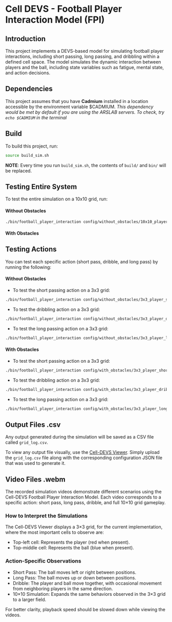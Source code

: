 # Cell DEVS - Football Player Interaction Model (FPI)

## Introduction

This project implements a DEVS-based model for simulating football player interactions, including short passing, long passing, and dribbling within a defined cell space. The model simulates the dynamic interaction between players and the ball, including state variables such as fatigue, mental state, and action decisions.

## Dependencies

This project assumes that you have **Cadmium** installed in a location accessible by the environment variable $CADMIUM.
_This dependency would be met by default if you are using the ARSLAB servers. To check, try `echo $CADMIUM` in the terminal_

## Build

To build this project, run:

```sh
source build_sim.sh
```

**NOTE**: Every time you run `build_sim.sh`, the contents of `build/` and `bin/` will be replaced.

## Testing Entire System

To test the entire simulation on a 10x10 grid, run:

#### Without Obstacles

```sh
./bin/football_player_interaction config/without_obstacles/10x10_player_config.json
```

#### With Obstacles

## Testing Actions

You can test each specific action (short pass, dribble, and long pass) by running the following:

#### Without Obstacles

- To test the short passing action on a 3x3 grid:

```sh
./bin/football_player_interaction config/without_obstacles/3x3_player_short_pass_config.json
```

- To test the dribbling action on a 3x3 grid:

```sh
./bin/football_player_interaction config/without_obstacles/3x3_player_dribble_config.json
```

- To test the long passing action on a 3x3 grid:

```sh
./bin/football_player_interaction config/without_obstacles/3x3_player_long_pass_config.json
```

#### With Obstacles

- To test the short passing action on a 3x3 grid:

```sh
./bin/football_player_interaction config/with_obstacles/3x3_player_short_pass_config.json
```

- To test the dribbling action on a 3x3 grid:

```sh
./bin/football_player_interaction config/with_obstacles/3x3_player_dribble_config.json
```

- To test the long passing action on a 3x3 grid:

```sh
./bin/football_player_interaction config/with_obstacles/3x3_player_long_pass_config.json
```

## Output Files .csv

Any output generated during the simulation will be saved as a CSV file called `grid_log.csv`.

To view any output file visually, use the [Cell-DEVS Viewer](https://devssim.carleton.ca/cell-devs-viewer/). Simply upload the `grid_log.csv` file along with the corresponding configuration JSON file that was used to generate it.

## Video Files .webm

The recorded simulation videos demonstrate different scenarios using the Cell-DEVS Football Player Interaction Model. Each video corresponds to a specific action: short pass, long pass, dribble, and full 10×10 grid gameplay.

### How to Interpret the Simulations

The Cell-DEVS Viewer displays a 3×3 grid, for the current implementation, where the most important cells to observe are:

- Top-left cell: Represents the player (red when present).
- Top-middle cell: Represents the ball (blue when present).

### Action-Specific Observations

- Short Pass: The ball moves left or right between positions.
- Long Pass: The ball moves up or down between positions.
- Dribble: The player and ball move together, with occasional movement from neighboring players in the same direction.
- 10×10 Simulation: Expands the same behaviors observed in the 3×3 grid to a larger field.

For better clarity, playback speed should be slowed down while viewing the videos.
